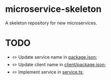 # microservice-skeleton

A skeleton repository for new microservices.

# TODO
- ✏️ Update service name in [package.json](package.json);
- ✏️ Update client name in [client/package.json](client/package.json);
- ✏️ Implement service in [service.ts](service.ts);